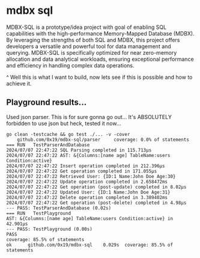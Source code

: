 # mdbx sql

MDBX-SQL is a prototype/idea project with goal of enabling SQL capabilities with the high-performance Memory-Mapped Database (MDBX). 
By leveraging the strengths of both SQL and MDBX, 
this project offers developers a versatile and powerful tool for data management and querying. 
MDBX-SQL is specifically optimized for near zero-memory allocation and data analytical workloads, 
ensuring exceptional performance and efficiency in handling complex data operations.

^ Well this is what I want to build, now lets see if this is possible and how to achieve it.

## Playground results...

Used json parser. This is for sure gonna go out... It's ABSOLUTELY forbidden to use json but heck, tested it now...

```
go clean -testcache && go test ./... -v -cover
	github.com/0x19/mdbx-sql/parser		coverage: 0.0% of statements
=== RUN   TestParserAndDatabase
2024/07/07 22:47:22 SQL Parsing completed in 115.713µs
2024/07/07 22:47:22 AST: &{Columns:[name age] TableName:users Condition:active}
2024/07/07 22:47:22 Insert operation completed in 212.396µs
2024/07/07 22:47:22 Get operation completed in 171.055µs
2024/07/07 22:47:22 Retrieved User: {ID:1 Name:John Doe Age:30}
2024/07/07 22:47:22 Update operation completed in 2.658472ms
2024/07/07 22:47:22 Get operation (post-update) completed in 8.02µs
2024/07/07 22:47:22 Updated User: {ID:1 Name:John Doe Age:31}
2024/07/07 22:47:22 Delete operation completed in 3.389402ms
2024/07/07 22:47:22 Get operation (post-delete) completed in 4.98µs
--- PASS: TestParserAndDatabase (0.02s)
=== RUN   TestPlayground
AST: &{Columns:[name age] TableName:users Condition:active} in 42.901µs 
--- PASS: TestPlayground (0.00s)
PASS
coverage: 85.5% of statements
ok  	github.com/0x19/mdbx-sql	0.029s	coverage: 85.5% of statements
```